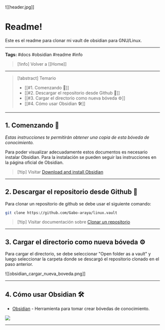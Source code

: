 ![[header.jpg]]
# Readme!

Este es el readme para clonar mi vault de obsidian para GNU/Linux.
***
**Tags:**  #docs #obsidian #readme #info

> [!info] Volver a [[Home]]

***

>[!abstract] Temario
> * [[#1. Comenzando 🚀]]
> * [[#2. Descargar el repositorio desde Github 🔩]]
> * [[#3. Cargar el directorio como nueva bóveda ⚙️]]
> * [[#4. Cómo usar Obsidian 🛠️]]

---
## 1. Comenzando 🚀

_Estas instrucciones te permitirán obtener una copia de esta bóveda de conocimiento._

Para poder visualizar adecuadamente estos documentos es necesario instalar Obsidian. Para la instalación se pueden seguir las instrucciones en la página oficial de Obsidian.

>[!tip] Visitar [Download and install Obsidian](https://help.obsidian.md/Getting+started/Download+and+install+Obsidian)

---
## 2. Descargar el repositorio desde Github 🔩

Para clonar un repositorio de github se debe usar el siguiente comando:
```bash
git clone https://github.com/Gabo-araya/linux.vault
```

>[!tip] Visitar documentación sobre [Clonar un repositorio](https://docs.github.com/es/repositories/creating-and-managing-repositories/cloning-a-repository)

---
## 3. Cargar el directorio como nueva bóveda ⚙️

Para cargar el directorio, se debe seleccionar "Open folder as a vault" y luego seleccionar la carpeta donde se descargó el repositorio clonado en el paso anterior.

![[obsidian_cargar_nueva_boveda.png]]

---
## 4. Cómo usar Obsidian 🛠️

* [Obsidian](http://www.dropwizard.io/1.0.2/docs/) - Herramienta para tomar crear bóvedas de conocimiento.

![](https://www.youtube.com/watch?v=FEgkH9rzSa0)


---


